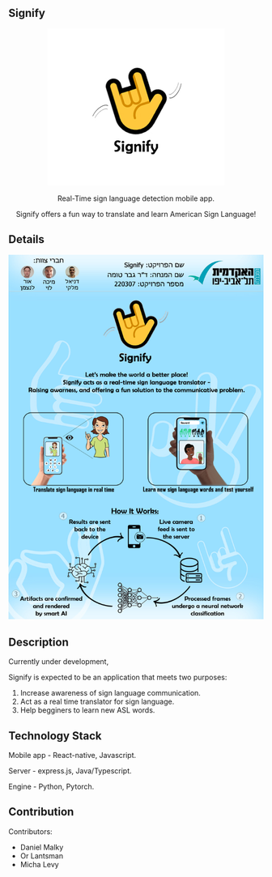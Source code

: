 ## Signify

<p align="center">
  <img src="https://github.com/DanielMy777/Signify/blob/main/Documents/Signify%20Logo.jpg" alt="LOGO"/>
</p>

<p align="center">
Real-Time sign language detection mobile app.
  </p>

<p align="center">
Signify offers a fun way to translate and learn American Sign Language!
  </p>

## Details

![POSTER](https://github.com/DanielMy777/Signify/blob/main/Documents/Signify%20Poster.jpg)


## Description

Currently under development,

Signify is expected to be an application that meets two purposes:
  
  1. Increase awareness of sign language communication.
  2. Act as a real time translator for sign language.
  3. Help begginers to learn new ASL words.


## Technology Stack

Mobile app - React-native, Javascript.

Server - express.js, Java/Typescript.

Engine - Python, Pytorch.
                      


## Contribution

Contributors:
- Daniel Malky
- Or Lantsman
- Micha Levy
